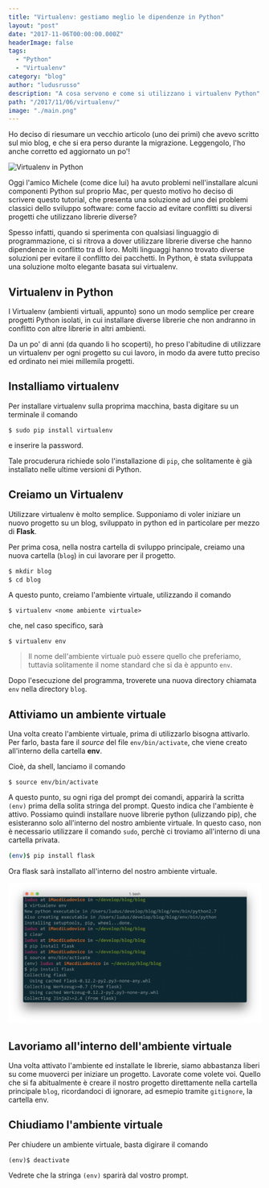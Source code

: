 ```yaml
---
title: "Virtualenv: gestiamo meglio le dipendenze in Python"
layout: "post"
date: "2017-11-06T00:00:00.000Z"
headerImage: false
tags:
  - "Python"
  - "Virtualenv"
category: "blog"
author: "ludusrusso"
description: "A cosa servono e come si utilizzano i virtualenv Python"
path: "/2017/11/06/virtualenv/"
image: "./main.png"
---
```


Ho deciso di riesumare un vecchio articolo (uno dei primi) che avevo scritto sul
mio blog, e che si era perso durante la migrazione. Leggengolo, l'ho anche corretto
ed aggiornato un po'!

![Virtualenv in Python](./main.png)

Oggi l'amico Michele (come dice lui) ha avuto problemi nell'installare alcuni componenti Python sul proprio Mac, per questo motivo ho deciso di scrivere questo tutorial, che presenta
una soluzione ad uno dei problemi classici dello sviluppo software: come faccio ad
evitare conflitti su diversi progetti che utilizzano librerie diverse?

Spesso infatti, quando si sperimenta con qualsiasi linguaggio di programmazione, ci si ritrova a dover utilizzare librerie diverse che hanno dipendenze in conflitto tra di loro.
Molti linguaggi hanno trovato diverse soluzioni per evitare il conflitto dei pacchetti.
In Python, è stata sviluppata una soluzione molto elegante basata sui virtualenv.

## Virtualenv in Python

I Virtualenv (ambienti virtuali, appunto) sono un modo semplice per creare progetti Python isolati, in cui installare diverse librerie che non andranno in conflitto con altre librerie in altri ambienti.

Da un po' di anni (da quando li ho scoperti), ho preso l'abitudine di utilizzare un virtualenv per ogni progetto su cui lavoro, in modo da avere tutto preciso ed ordinato nei miei millemila progetti.

## Installiamo virtualenv

Per installare virtualenv sulla proprima macchina, basta digitare su un terminale il comando

```
$ sudo pip install virtualenv
```

e inserire la password.

Tale procuderura richiede solo l'installazione di `pip`, che solitamente è già installato
nelle ultime versioni di Python.

## Creiamo un Virtualenv

Utilizzare virtualenv è molto semplice.
Supponiamo di voler iniziare un nuovo progetto su un blog, sviluppato in python ed in particolare per mezzo di **Flask**.

Per prima cosa, nella nostra cartella di sviluppo principale, creiamo una nuova
cartella (`blog`) in cui lavorare per il progetto.

```bash
$ mkdir blog
$ cd blog
```

A questo punto, creiamo l'ambiente virtuale, utilizzando il comando

```
$ virtualenv <nome ambiente virtuale>
```

che, nel caso specifico, sarà

```
$ virtualenv env
```

> Il nome dell'ambiente virtuale può essere quello che preferiamo, tuttavia solitamente il nome standard che si da è appunto `env`.

Dopo l'esecuzione del programma, troverete una nuova directory chiamata `env` nella directory `blog`.

## Attiviamo un ambiente virtuale

Una volta creato l'ambiente virtuale, prima di utilizzarlo bisogna attivarlo.
Per farlo, basta fare il _source_ del file `env/bin/activate`, che viene creato
all'interno della cartella **env**.

Cioè, da shell, lanciamo il comando

```
$ source env/bin/activate
```

A questo punto, su ogni riga del prompt dei comandi, apparirà la scritta `(env)` prima della solita stringa del prompt. Questo indica che l'ambiente è attivo. Possiamo quindi installare nuove librerie python (ulizzando pip), che esisteranno solo all'interno del nostro ambiente virtuale. In questo caso, non è necessario utilizzare il comando `sudo`, perchè ci troviamo all'interno di una cartella privata.

```bash
(env)$ pip install flask
```

Ora flask sarà installato all'interno del nostro ambiente virtuale.

![Esempio Shell](./shell.png)

## Lavoriamo all'interno dell'ambiente virtuale

Una volta attivato l'ambiente ed installate le librerie, siamo abbastanza liberi su come muoverci per iniziare un progetto. Lavorate come volete voi. Quello che si fa abitualmente è
creare il nostro progetto direttamente nella cartella principale `blog`, ricordandoci
di ignorare, ad esmepio tramite `gitignore`, la cartella env.

## Chiudiamo l'ambiente virtuale

Per chiudere un ambiente virtuale, basta digirare il comando

```
(env)$ deactivate
```

Vedrete che la stringa `(env)` sparirà dal vostro prompt.
